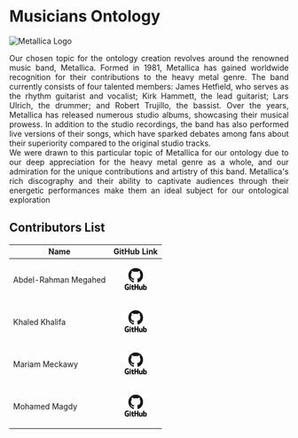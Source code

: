 # Musicians Ontology
![Metallica Logo](https://upload.wikimedia.org/wikipedia/commons/b/b7/Metallica_logo.png)

<div style="text-align: justify"> Our chosen topic for the ontology creation revolves around the renowned music band, Metallica. Formed in 1981, Metallica has gained worldwide recognition for their contributions to the heavy metal genre. The band currently consists of four talented members: James Hetfield, who serves as the rhythm guitarist and vocalist; Kirk Hammett, the lead guitarist; Lars Ulrich, the drummer; and Robert Trujillo, the bassist. Over the years, Metallica has released numerous studio albums, showcasing their musical prowess. In addition to the studio recordings, the band has also performed live versions of their songs, which have sparked debates among fans about their superiority compared to the original studio tracks. <br>
We were drawn to this particular topic of Metallica for our ontology due to our deep appreciation for the heavy metal genre as a whole, and our admiration for the unique contributions and artistry of this band. Metallica's rich discography and their ability to captivate audiences through their energetic performances make them an ideal subject for our ontological exploration
 </div>
 
## Contributors List
 
| Name | GitHub Link |
| --- | --- |
| Abdel-Rahman Megahed |<p align="center"> <a href="https://github.com/MeGaXV" target="_blank" rel="noreferrer"> <img src="https://raw.githubusercontent.com/devicons/devicon/master/icons/github/github-original-wordmark.svg" alt="github" width="40" height="40"/> </a> </p>|
| Khaled Khalifa | <p align="center"> <a href="https://github.com/KhaledKhaliifa" target="_blank" rel="noreferrer"> <img src="https://raw.githubusercontent.com/devicons/devicon/master/icons/github/github-original-wordmark.svg" alt="github" width="40" height="40"/> </a> </p> |
| Mariam Meckawy | <p align="center"> <a href="https://github.com/Mmeckawy" target="_blank" rel="noreferrer"> <img src="https://raw.githubusercontent.com/devicons/devicon/master/icons/github/github-original-wordmark.svg" alt="github" width="40" height="40"/> </a> </p> |
| Mohamed Magdy | <p align="center"> <a href="https://github.com/magdi74" target="_blank" rel="noreferrer"> <img src="https://raw.githubusercontent.com/devicons/devicon/master/icons/github/github-original-wordmark.svg" alt="github" width="40" height="40"/> </a> </p> |

